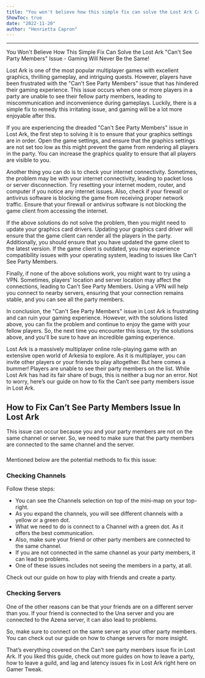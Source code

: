 ```yaml
---
title: "You won't believe how this simple fix can solve the Lost Ark Can't see party members issue - gaming will never be the same!"
ShowToc: true 
date: "2022-11-20"
author: "Henrietta Capron"
---
```

*****
You Won't Believe How This Simple Fix Can Solve the Lost Ark "Can't See Party Members" Issue - Gaming Will Never Be the Same!

Lost Ark is one of the most popular multiplayer games with excellent graphics, thrilling gameplay, and intriguing quests. However, players have been frustrated with the "Can't See Party Members" issue that has hindered their gaming experience. This issue occurs when one or more players in a party are unable to see their fellow party members, leading to miscommunication and inconvenience during gameplays. Luckily, there is a simple fix to remedy this irritating issue, and gaming will be a lot more enjoyable after this.

If you are experiencing the dreaded "Can't See Party Members" issue in Lost Ark, the first step to solving it is to ensure that your graphics settings are in order. Open the game settings, and ensure that the graphics settings are not set too low as this might prevent the game from rendering all players in the party. You can increase the graphics quality to ensure that all players are visible to you.

Another thing you can do is to check your internet connectivity. Sometimes, the problem may be with your internet connectivity, leading to packet loss or server disconnection. Try resetting your internet modem, router, and computer if you notice any internet issues. Also, check if your firewall or antivirus software is blocking the game from receiving proper network traffic. Ensure that your firewall or antivirus software is not blocking the game client from accessing the internet.

If the above solutions do not solve the problem, then you might need to update your graphics card drivers. Updating your graphics card driver will ensure that the game client can render all the players in the party. Additionally, you should ensure that you have updated the game client to the latest version. If the game client is outdated, you may experience compatibility issues with your operating system, leading to issues like Can't See Party Members.

Finally, if none of the above solutions work, you might want to try using a VPN. Sometimes, players' location and server location may affect the connections, leading to Can't See Party Members. Using a VPN will help you connect to nearby servers, ensuring that your connection remains stable, and you can see all the party members.

In conclusion, the "Can't See Party Members" issue in Lost Ark is frustrating and can ruin your gaming experience. However, with the solutions listed above, you can fix the problem and continue to enjoy the game with your fellow players. So, the next time you encounter this issue, try the solutions above, and you'll be sure to have an incredible gaming experience.


Lost Ark is a massively multiplayer online role-playing game with an extensive open world of Arkesia to explore. As it is multiplayer, you can invite other players or your friends to play altogether. But here comes a bummer! Players are unable to see their party members on the list. While Lost Ark has had its fair share of bugs, this is neither a bug nor an error. Not to worry, here’s our guide on how to fix the Can’t see party members issue in Lost Ark.
 
## How to Fix Can’t See Party Members Issue In Lost Ark
 
This issue can occur because you and your party members are not on the same channel or server. So, we need to make sure that the party members are connected to the same channel and the server.
 
### 
 
Mentioned below are the potential methods to fix this issue:
 
### Checking Channels
 
Follow these steps:
 
- You can see the Channels selection on top of the mini-map on your top-right.
 - As you expand the channels, you will see different channels with a yellow or a green dot.
 - What we need to do is connect to a Channel with a green dot. As it offers the best communication.
 - Also, make sure your friend or other party members are connected to the same channel.
 - If you are not connected in the same channel as your party members, it can lead to problems.
 - One of these issues includes not seeing the members in a party, at all.

 
Check out our guide on how to play with friends and create a party.
 
### Checking Servers
 
One of the other reasons can be that your friends are on a different server than you. If your friend is connected to the Una server and you are connected to the Azena server, it can also lead to problems.
 
So, make sure to connect on the same server as your other party members. You can check out our guide on how to change servers for more insight.
 
That’s everything covered on the Can’t see party members issue fix in Lost Ark. If you liked this guide, check out more guides on how to leave a party, how to leave a guild, and lag and latency issues fix in Lost Ark right here on Gamer Tweak.



